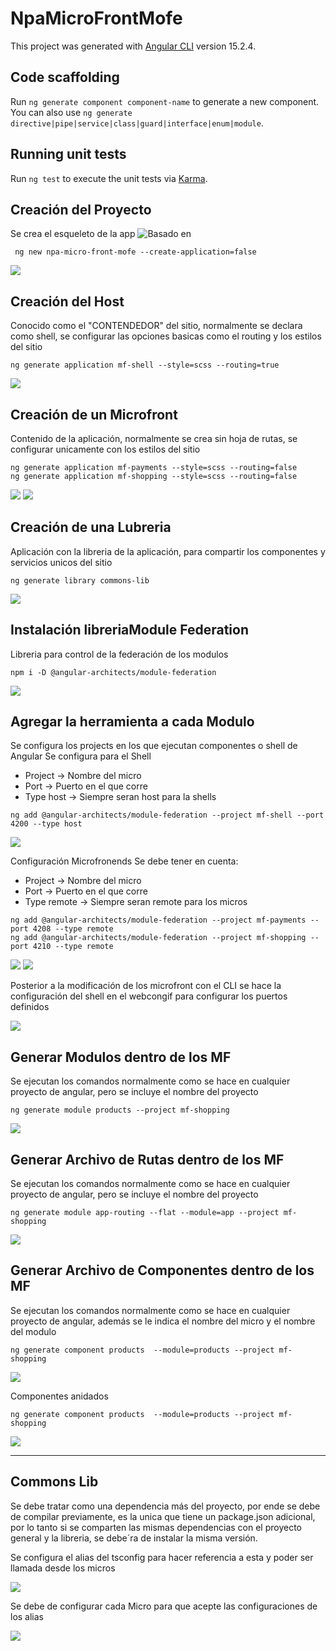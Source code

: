 # NpaMicroFrontMofe

This project was generated with [Angular CLI](https://github.com/angular/angular-cli) version 15.2.4.

## Code scaffolding

Run `ng generate component component-name` to generate a new component. You can also use `ng generate directive|pipe|service|class|guard|interface|enum|module`.

## Running unit tests

Run `ng test` to execute the unit tests via [Karma](https://karma-runner.github.io).

## Creación del Proyecto

Se crea el esqueleto de la app
![Basado en](https://www.youtube.com/watch?v=12x2QpDCsfk&ab_channel=LogiDev)

```
 ng new npa-micro-front-mofe --create-application=false
```

![](https://github.com/potier97/angular-microfront/blob/master/assets/creacion.PNG)


## Creación del Host 

Conocido como el "CONTENDEDOR" del sitio, normalmente se declara como shell, se configurar las opciones basicas como el routing y los estilos del sitio

```
ng generate application mf-shell --style=scss --routing=true
```

![](https://github.com/potier97/angular-microfront/blob/master/assets/creacion-shell.PNG)

## Creación de un Microfront 

Contenido de la aplicación, normalmente se crea sin hoja de rutas, se configurar unicamente con los estilos del sitio

```
ng generate application mf-payments --style=scss --routing=false 
ng generate application mf-shopping --style=scss --routing=false 
```

![](https://github.com/potier97/angular-microfront/blob/master/assets/creacion-mf1.PNG)
![](https://github.com/potier97/angular-microfront/blob/master/assets/creacion-mf2.PNG)

## Creación de una Lubreria 

Aplicación con la libreria de la aplicación, para compartir los componentes y servicios unicos del sitio

```
ng generate library commons-lib 
```

![](https://github.com/potier97/angular-microfront/blob/master/assets/creacion-library.PNG)

## Instalación libreriaModule Federation

Libreria para control de la federación de los modulos

```
npm i -D @angular-architects/module-federation
```

![](https://github.com/potier97/angular-microfront/blob/master/assets/dependency-mofe.PNG)

## Agregar la herramienta a cada Modulo

Se configura los projects en los que ejecutan componentes o shell de Angular
Se configura para el Shell
 - Project -> Nombre del micro
 - Port -> Puerto en el que corre
 - Type host -> Siempre seran host para la shells

```
ng add @angular-architects/module-federation --project mf-shell --port 4200 --type host
```

![](https://github.com/potier97/angular-microfront/blob/master/assets/mf-configuration.PNG)

Configuración Microfronends
Se debe tener en cuenta:
 - Project -> Nombre del micro
 - Port -> Puerto en el que corre
 - Type remote -> Siempre seran remote para los micros

```
ng add @angular-architects/module-federation --project mf-payments --port 4208 --type remote
ng add @angular-architects/module-federation --project mf-shopping --port 4210 --type remote
```

![](https://github.com/potier97/angular-microfront/blob/master/assets/mf-configuration-1.PNG)
![](https://github.com/potier97/angular-microfront/blob/master/assets/mf-configuration-2.PNG)

Posterior a la modificación de los microfront con el CLI se hace la configuración del shell en el webcongif para configurar los puertos definidos


![](https://github.com/potier97/angular-microfront/blob/master/assets/puertos-shell.PNG)


## Generar Modulos dentro de los MF

Se ejecutan los comandos normalmente como se hace en cualquier proyecto de angular, pero se incluye el nombre del proyecto

```
ng generate module products --project mf-shopping
```

![](https://github.com/potier97/angular-microfront/blob/master/assets/modulos.PNG)


## Generar Archivo de Rutas dentro de los MF

Se ejecutan los comandos normalmente como se hace en cualquier proyecto de angular, pero se incluye el nombre del proyecto

```
ng generate module app-routing --flat --module=app --project mf-shopping
```

![](https://github.com/potier97/angular-microfront/blob/master/assets/routes.PNG)


## Generar Archivo de Componentes dentro de los MF

Se ejecutan los comandos normalmente como se hace en cualquier proyecto de angular, además se le indica el nombre del micro y el nombre del modulo

```
ng generate component products  --module=products --project mf-shopping   
```

![](https://github.com/potier97/angular-microfront/blob/master/assets/components.PNG)

Componentes anidados

```
ng generate component products  --module=products --project mf-shopping   
```
![](https://github.com/potier97/angular-microfront/blob/master/assets/nested-components.PNG)

---------------------------------------------------------------------

## Commons Lib

Se debe tratar como una dependencia más del proyecto, por ende se debe de compilar previamente, es la unica que tiene  un package.json adicional, por lo tanto si se comparten las mismas dependencias con el proyecto general y la libreria, se debe´ra de instalar la misma versión.

Se configura el alias del tsconfig para hacer referencia a esta y poder ser llamada desde los micros

![](https://github.com/potier97/angular-microfront/blob/master/assets/alias-library.PNG)

Se debe de configurar cada Micro para que acepte las configuraciones de los alias

![](https://github.com/potier97/angular-microfront/blob/master/assets/alias-modules.PNG)
